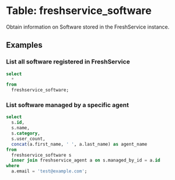 # Table: freshservice_software

Obtain information on Software stored in the FreshService instance.

## Examples

### List all software registered in FreshService

```sql
select
  *
from
  freshservice_software;
```

### List software managed by a specific agent

```sql
select
  s.id,
  s.name,
  s.category,
  s.user_count,
  concat(a.first_name, ' ', a.last_name) as agent_name
from
  freshservice_software s
  inner join freshservice_agent a on s.managed_by_id = a.id
where
  a.email = 'test@example.com';
```
